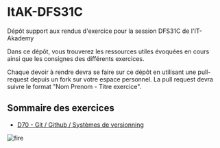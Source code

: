 # ItAK-DFS31C

Dépôt support aux rendus d'exercice pour la session DFS31C de l'IT-Akademy

Dans ce dépôt, vous trouverez les ressources utiles évoquées en cours ainsi que les consignes des différents exercices.

Chaque devoir à rendre devra se faire sur ce dépôt en utilisant une pull-request depuis un fork sur votre espace personnel.
La pull request devra suivre le format "Nom Prenom - Titre exercice".

## Sommaire des exercices

  - [D70 - Git / Github / Systèmes de versionning](D70_Git/Exercices.md)

![fire](https://media.giphy.com/media/v1.Y2lkPTc5MGI3NjExbGVmbWo0NHpicTBoOHE0dDIwcHQ3Nng5MnY5OHVzdjhrNTN1bG80eCZlcD12MV9pbnRlcm5hbF9naWZfYnlfaWQmY3Q9Zw/3htAT2no2D2ukVsUE2/giphy.gif)